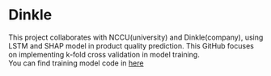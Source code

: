 # Dinkle
This project collaborates with NCCU(university) and Dinkle(company), using LSTM and SHAP model in product quality prediction.
This GitHub focuses on implementing k-fold cross validation in model training.  
You can find training model code in [here](https://github.com/chi110356042/Dinkle)
